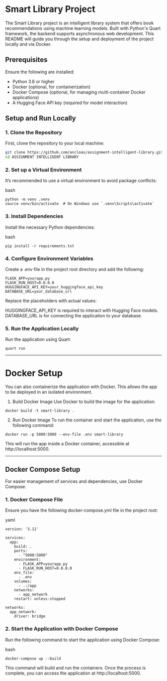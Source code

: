 # Smart Library Project

The Smart Library project is an intelligent library system that offers book recommendations using machine learning models. Built with Python's Quart framework, the backend supports asynchronous web development. This README will guide you through the setup and deployment of the project locally and via Docker.

## Prerequisites

Ensure the following are installed:

- Python 3.8 or higher
- Docker (optional, for containerization)
- Docker Compose (optional, for managing multi-container Docker applications)
- A Hugging Face API key (required for model interaction)

## Setup and Run Locally

### 1. Clone the Repository

First, clone the repository to your local machine:

```bash
git clone https://github.com/ancloas/assignment-intelligent-library.git
cd ASSIGNMENT INTELLIGENT LIBRARY
```

### 2. Set up a Virtual Environment

It’s recommended to use a virtual environment to avoid package conflicts:

bash
```
python -m venv .venv
source venv/bin/activate  # On Windows use `.venv\Scripts\activate`
```

### 3. Install Dependencies
Install the necessary Python dependencies:

bash
```
pip install -r requirements.txt

```

### 4. Configure Environment Variables
Create a .env file in the project root directory and add the following:
```
FLASK_APP=yourapp.py
FLASK_RUN_HOST=0.0.0.0
HUGGINGFACE_API_KEY=your_huggingface_api_key
DATABASE_URL=your_database_url
```

Replace the placeholders with actual values:

HUGGINGFACE_API_KEY is required to interact with Hugging Face models.
DATABASE_URL is for connecting the application to your database.

### 5. Run the Application Locally
Run the application using Quart:

```
quart run
```
------------------------------------------------------------------------------------------------
# Docker Setup
You can also containerize the application with Docker. This allows the app to be deployed in an isolated environment.

1. Build Docker Image
Use Docker to build the image for the application:

```
docker build -t smart-library .
```
2. Run Docker Image
To run the container and start the application, use the following command:

```
docker run -p 5000:5000 --env-file .env smart-library
```
This will run the app inside a Docker container, accessible at http://localhost:5000.

-----------

## Docker Compose Setup
For easier management of services and dependencies, use Docker Compose.

### 1. Docker Compose File
Ensure you have the following docker-compose.yml file in the project root:

yaml
```
version: '3.11'

services:
  app:
    build: .
    ports:
      - "5000:5000"
    environment:
      - FLASK_APP=yourapp.py
      - FLASK_RUN_HOST=0.0.0.0
    env_file:
      - .env
    volumes:
      - .:/app
    networks:
      - app_network
    restart: unless-stopped

networks:
  app_network:
    driver: bridge

```    
### 2. Start the Application with Docker Compose

Run the following command to start the application using Docker Compose:

bash
```
docker-compose up --build
```
This command will build and run the containers. Once the process is complete, you can access the application at http://localhost:5000.
